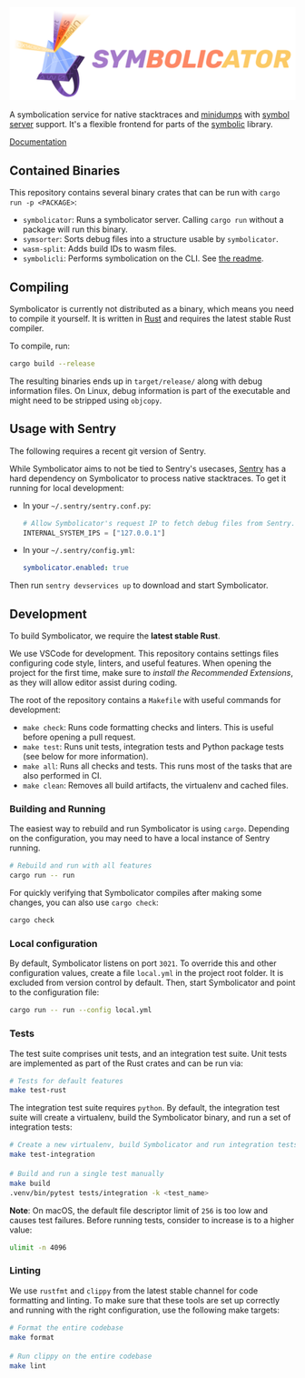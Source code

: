 <p align="center">
    <img src="artwork/logo.png" width="520">
    <br />
</p>

A symbolication service for native stacktraces and [minidumps] with [symbol
server] support. It's a flexible frontend for parts of the [symbolic] library.

[Documentation]

## Contained Binaries

This repository contains several binary crates that can be run with `cargo run -p <PACKAGE>`:

* `symbolicator`: Runs a symbolicator server. Calling `cargo run` without a package will run this binary.
* `symsorter`: Sorts debug files into a structure usable by `symbolicator`.
* `wasm-split`: Adds build IDs to wasm files.
* `symbolicli`: Performs symbolication on the CLI. See [the readme](./crates/symbolicli/README.md).

## Compiling

Symbolicator is currently not distributed as a binary, which means you need to
compile it yourself. It is written in [Rust] and requires the latest stable Rust
compiler.

To compile, run:

```sh
cargo build --release
```

The resulting binaries ends up in `target/release/` along with debug
information files. On Linux, debug information is part of the executable and
might need to be stripped using `objcopy`.

## Usage with Sentry

The following requires a recent git version of Sentry.

While Symbolicator aims to not be tied to Sentry's usecases, [Sentry] has a hard
dependency on Symbolicator to process native stacktraces. To get it running for
local development:

- In your `~/.sentry/sentry.conf.py`:

  ```python
  # Allow Symbolicator's request IP to fetch debug files from Sentry.
  INTERNAL_SYSTEM_IPS = ["127.0.0.1"]
  ```

- In your `~/.sentry/config.yml`:

  ```yaml
  symbolicator.enabled: true
  ```

Then run `sentry devservices up` to download and start Symbolicator.

## Development

To build Symbolicator, we require the **latest stable Rust**.

We use VSCode for development. This repository contains settings files
configuring code style, linters, and useful features. When opening the project
for the first time, make sure to _install the Recommended Extensions_, as they
will allow editor assist during coding.

The root of the repository contains a `Makefile` with useful commands for
development:

- `make check`: Runs code formatting checks and linters. This is useful before
  opening a pull request.
- `make test`: Runs unit tests, integration tests and Python package tests (see
  below for more information).
- `make all`: Runs all checks and tests. This runs most of the tasks that are
  also performed in CI.
- `make clean`: Removes all build artifacts, the virtualenv and cached files.

### Building and Running

The easiest way to rebuild and run Symbolicator is using `cargo`. Depending on
the configuration, you may need to have a local instance of Sentry running.

```bash
# Rebuild and run with all features
cargo run -- run
```

For quickly verifying that Symbolicator compiles after making some changes, you
can also use `cargo check`:

```bash
cargo check
```

### Local configuration

By default, Symbolicator listens on port `3021`. To override this and other
configuration values, create a file `local.yml` in the project root folder. It
is excluded from version control by default. Then, start Symbolicator and point
to the configuration file:

```bash
cargo run -- run --config local.yml
```

### Tests

The test suite comprises unit tests, and an integration test suite. Unit tests
are implemented as part of the Rust crates and can be run via:

```bash
# Tests for default features
make test-rust
```

The integration test suite requires `python`. By default, the integration test
suite will create a virtualenv, build the Symbolicator binary, and run a set of
integration tests:

```bash
# Create a new virtualenv, build Symbolicator and run integration tests
make test-integration

# Build and run a single test manually
make build
.venv/bin/pytest tests/integration -k <test_name>
```

**Note**: On macOS, the default file descriptor limit of `256` is too low and
causes test failures. Before running tests, consider to increase is to a higher
value:

```bash
ulimit -n 4096
```

### Linting

We use `rustfmt` and `clippy` from the latest stable channel for code formatting
and linting. To make sure that these tools are set up correctly and running with
the right configuration, use the following make targets:

```bash
# Format the entire codebase
make format

# Run clippy on the entire codebase
make lint
```

[documentation]: https://getsentry.github.io/symbolicator/
[sentry]: https://github.com/getsentry/sentry
[minidumps]: https://docs.sentry.io/platforms/minidump/
[symbol server]: https://en.wikipedia.org/wiki/Microsoft_Symbol_Server
[symbolic]: https://github.com/getsentry/symbolic
[rust]: https://www.rust-lang.org/
